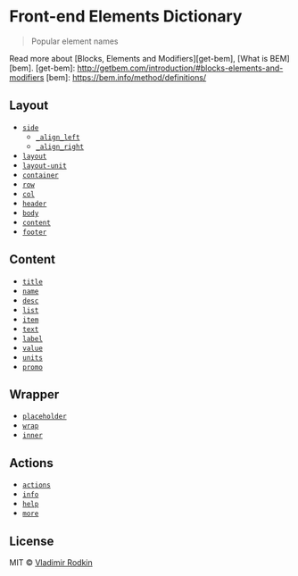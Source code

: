 # Front-end Elements Dictionary

> Popular element names

Read more about [Blocks, Elements and Modifiers][get-bem], [What is BEM][bem].
[get-bem]: http://getbem.com/introduction/#blocks-elements-and-modifiers
[bem]: https://bem.info/method/definitions/

## Layout
- [`side`](layout.html#L2)
  - [`_align_left`](layout.html#L2)
  - [`_align_right`](layout.html#L6)
- [`layout`](layout.html#L11)
- [`layout-unit`](layout.html#L12)
- [`container`](layout4.html#L1)
- [`row`](layout3.html#L4)
- [`col`](layout3.html#L5)
- [`header`](layout2.html#L2)
- [`body`](layout2.html#L5)
- [`content`](layout4.html#L2)
- [`footer`](layout2.html#L8)

## Content
- [`title`](content.html#L1)
- [`name`](content.html#L4)
- [`desc`](content.html#L12)
- [`list`](content.html#L15)
- [`item`](content.html#L16)
- [`text`](content.html#L5)
- [`label`](content.html#L17)
- [`value`](content.html#L18)
- [`units`](content.html#L19)
- [`promo`](content.html#L30)

## Wrapper
- [`placeholder`](wrapper.html#L5)
- [`wrap`](wrapper.html#L1)
- [`inner`](wrapper.html#L3)

## Actions
- [`actions`](actions.html#L3)
- [`info`](actions.html#L1)
- [`help`](actions.html#L8)
- [`more`](actions.html#L10)

## License
MIT © [Vladimir Rodkin](https://github.com/VovanR)
